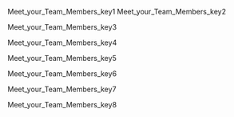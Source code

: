 Meet_your_Team_Members_key1
Meet_your_Team_Members_key2


Meet_your_Team_Members_key3


Meet_your_Team_Members_key4


Meet_your_Team_Members_key5


Meet_your_Team_Members_key6


Meet_your_Team_Members_key7


Meet_your_Team_Members_key8
